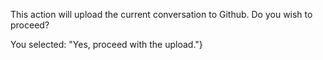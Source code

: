 This action will upload the current conversation to Github. Do you wish to proceed?

You selected: "Yes, proceed with the upload."}